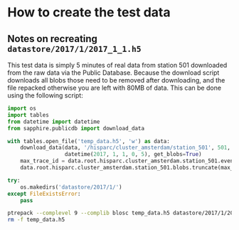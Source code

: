 How to create the test data
===========================


Notes on recreating `datastore/2017/1/2017_1_1.h5`
--------------------------------------------------

This test data is simply 5 minutes of real data from station 501
downloaded from the raw data via the Public Database.
Because the download script downloads all blobs those need to be removed
after downloading, and the file repacked otherwise you are left with
80MB of data. This can be done using the following script:

```python
import os
import tables
from datetime import datetime
from sapphire.publicdb import download_data

with tables.open_file('temp_data.h5', 'w') as data:
    download_data(data, '/hisparc/cluster_amsterdam/station_501', 501, datetime(2017, 1, 1),
                  datetime(2017, 1, 1, 0, 5), get_blobs=True)
    max_trace_id = data.root.hisparc.cluster_amsterdam.station_501.events.col('traces').max()
    data.root.hisparc.cluster_amsterdam.station_501.blobs.truncate(max_trace_id + 1)

try:
    os.makedirs('datastore/2017/1/')
except FileExistsError:
    pass
```

```bash
ptrepack --complevel 9 --complib blosc temp_data.h5 datastore/2017/1/2017_1_1.h5
rm -f temp_data.h5
```
